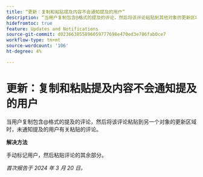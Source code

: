 ```yaml
---
title: “更新：复制和粘贴提及内容不会通知提及的用户”
description: “当用户复制包含@格式的提及的评论，然后将该评论粘贴到其他对象的更新区域时，不会通知提及的用户有关粘贴的评论。”
hidefromtoc: true
feature: Updates and Notifications
source-git-commit: d023663855896059777698e470ed3e786fab0ce7
workflow-type: tm+mt
source-wordcount: '106'
ht-degree: 4%

---
```



# 更新：复制和粘贴提及内容不会通知提及的用户

当用户复制包含@格式的提及的评论，然后将该评论粘贴到另一个对象的更新区域时，未通知提及的用户有关粘贴的评论。

**解决方法**

手动标记用户，然后粘贴评论的其余部分。

_首次报告于 2024 年 3 月 20 日。_
